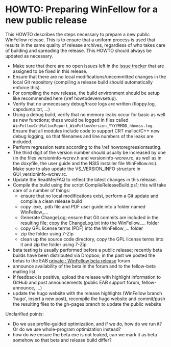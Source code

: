 HOWTO: Preparing WinFellow for a new public release
===================================================

This HOWTO describes the steps necessary to prepare a new public WinFellow release. This is to ensure that a uniform process is used that results in the same quality of release archives, regardless of who takes care of building and spreading the release. This HOWTO should always be updated as necessary.

* Make sure that there are no open issues left in the [issue tracker](https://github.com/petschau/WinFellow/issues) that are assigned to be fixed in this release.
* Ensure that there are no local modifications/uncommitted changes in the local Git repository (compiling a release build should automatically enforce this).
* For compiling the new release, the build environment should be setup like recommended here (\ref howtodevenvsetup).
* Verify that no unnecessary debug/trace logs are written (floppy.log, capsdump.txt, ...)
* Using a debug build, verify that no memory leaks occur for basic as well as new functions; these would be logged in files called `WinFellowCrtMallocReport_WinFellowVersion_YYYYMMDD_hhmmss.log`. Ensure that all modules include code to support CRT malloc/C++ new debug logging, so that filenames and line numbers of the leaks are included.
* Perform regression tests according to the \ref howtoregressiontesting.
* The third digit of the version number should usually be increased by one (in the files versioninfo-wcrev.h and versioninfo-wcrev.rc, as well as in the doxyfile, the user guide and the NSIS installer file WinFellow.nsi). Make sure to also update the VS_VERSION_INFO structure in GUI_versioninfo-wcrev.rc.
* Update the ReadMe/FAQ to reflect the latest changes in this release.
* Compile the build using the script CompileReleaseBuild.ps1; this will take care of a number of things:
  - ensure that no local modifications exist, perform a Git update and compile a clean release build
  - copy .exe, .pdb file and PDF user guide into a folder named WinFellow_...
  - Generate ChangeLog; ensure that Git commits are included in the resulting file; copy the ChangeLog.txt into the WinFellow_... folder
  - copy GPL license terms (PDF) into the WinFellow_... folder
  - zip the folder using 7-Zip
  - clean up the source code directory, copy the GPL license terms into it and zip the folder using 7-Zip
* beta testing is usually performed before a public release; recently beta builds have been distributed via Dropbox; in the past we posted the betas to the EAB 
  [private : WinFellow beta release](http://eab.abime.net/forumdisplay.php?f=60) forum
* announce availability of the beta in the forum and to the fellow-beta mailing list
* If feedback is positive, upload the release with highlight information to GitHub and post announcements (public EAB support forum, fellow-announce, ...)
* update the hugo website with the release highlights (WinFellow branch 'hugo', insert a new post), recompile the hugo website and commit/push the resulting files to the gh-pages branch to update the public website

Unclarified points:
* Do we use profile-guided optimization, and if we do, how do we run it? Or do we use whole-program optimization instead?
* how do we ensure the beta exe is not leaked, can we mark it as beta somehow so that beta and release build differ?